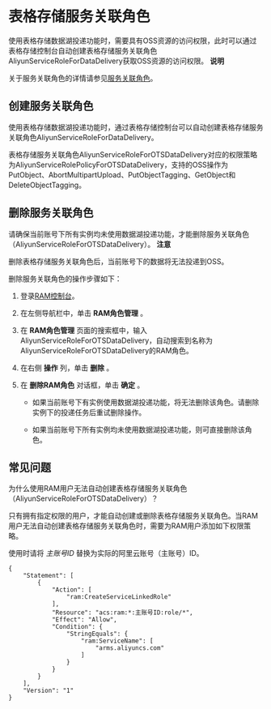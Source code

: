 表格存储服务关联角色 
===============================

使用表格存储数据湖投递功能时，需要具有OSS资源的访问权限，此时可以通过表格存储控制台自动创建表格存储服务关联角色AliyunServiceRoleForDataDelivery获取OSS资源的访问权限。
**说明**

关于服务关联角色的详情请参见[服务关联角色](/cn.zh-CN/角色管理/服务关联角色.md)。

创建服务关联角色 
-----------------------------

使用表格存储数据湖投递功能时，通过表格存储控制台可以自动创建表格存储服务关联角色AliyunServiceRoleForDataDelivery。

表格存储服务关联角色AliyunServiceRoleForOTSDataDelivery对应的权限策略为AliyunServiceRolePolicyForOTSDataDelivery，支持的OSS操作为PutObject、AbortMultipartUpload、PutObjectTagging、GetObject和DeleteObjectTagging。

删除服务关联角色 
-----------------------------

请确保当前账号下所有实例均未使用数据湖投递功能，才能删除服务关联角色（AliyunServiceRoleForOTSDataDelivery）。
**注意**

删除表格存储服务关联角色后，当前账号下的数据将无法投递到OSS。

删除服务关联角色的操作步骤如下：

1. 登录[RAM控制台](https://ram.console.aliyun.com/)。

   

2. 在左侧导航栏中，单击 **RAM角色管理** 。

   

3. 在 **RAM角色管理** 页面的搜索框中，输入AliyunServiceRoleForOTSDataDelivery，自动搜索到名称为AliyunServiceRoleForOTSDataDelivery的RAM角色。

   

4. 在右侧 **操作** 列，单击 **删除** 。

   

5. 在 **删除RAM角色** 对话框，单击 **确定** 。

   * 如果当前账号下有实例使用数据湖投递功能，将无法删除该角色。请删除实例下的投递任务后重试删除操作。

     
   
   * 如果当前账号下所有实例均未使用数据湖投递功能，则可直接删除该角色。

     
   

   




常见问题 
-------------------------

为什么使用RAM用户无法自动创建表格存储服务关联角色（AliyunServiceRoleForOTSDataDelivery）？

只有拥有指定权限的用户，才能自动创建或删除表格存储服务关联角色。当RAM用户无法自动创建表格存储服务关联角色时，需要为RAM用户添加如下权限策略。

使用时请将 *主账号ID* 替换为实际的阿里云账号（主账号）ID。

    {
        "Statement": [
            {
                "Action": [
                    "ram:CreateServiceLinkedRole"
                ],
                "Resource": "acs:ram:*:主账号ID:role/*",
                "Effect": "Allow",
                "Condition": {
                    "StringEquals": {
                        "ram:ServiceName": [
                            "arms.aliyuncs.com"
                        ]
                    }
                }
            }
        ],
        "Version": "1"
    }



